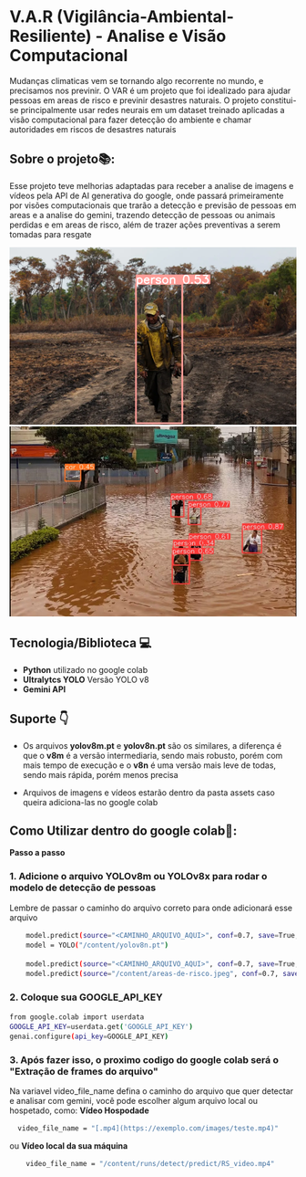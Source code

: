 # V.A.R (Vigilância-Ambiental-Resiliente) - Analise e Visão Computacional

Mudanças climaticas vem se tornando algo recorrente no mundo, e precisamos nos previnir.
O VAR é um projeto que foi idealizado para ajudar pessoas em areas de risco e previnir desastres naturais. O projeto constitui-se principalmente usar redes neurais em um dataset treinado aplicadas a visão computacional para fazer detecção do ambiente e chamar autoridades em riscos de desastres naturais

##  Sobre o projeto📚:
Esse projeto teve melhorias adaptadas para receber a analise de imagens e vídeos pela API de AI generativa do google, onde passará primeiramente por visões computacionais que trarão a detecção e previsão de pessoas em areas e a analise do gemini, trazendo detecção de pessoas ou animais perdidas e em areas de risco, além de trazer ações preventivas a serem tomadas para resgate

![Alt text](assets/person/person1.png) ![Alt text](assets/person/people-enchente.jpeg)

## Tecnologia/Biblioteca 💻
- **Python** utilizado no google colab
- **Ultralytcs YOLO** Versão YOLO v8
- **Gemini API**

## Suporte 👇
- Os arquivos **yolov8m.pt** e **yolov8n.pt** são os similares, a diferença é que o **v8m** é a versão intermediaria, sendo mais robusto, porém com mais tempo de execução e o **v8n** é uma versão mais leve de todas, sendo mais rápida, porém menos precisa
  
- Arquivos de imagens e vídeos estarão dentro da pasta assets caso queira adiciona-las no google colab

## Como Utilizar dentro do google colab🧩:

**Passo a passo**
### 1. Adicione o arquivo **YOLOv8m** ou **YOLOv8x** para rodar o modelo de detecção de pessoas
Lembre de passar o caminho do arquivo correto para onde adicionará esse arquivo
     
   ```bash
       model.predict(source="<CAMINHO_ARQUIVO_AQUI>", conf=0.7, save=True, show=True)
       model = YOLO("/content/yolov8n.pt")
     
       model.predict(source="<CAMINHO_ARQUIVO_AQUI>", conf=0.7, save=True, show=True)
       model.predict(source="/content/areas-de-risco.jpeg", conf=0.7, save=True, show=True)  
   ``` 
### 2. Coloque sua GOOGLE_API_KEY
  ```bash
 from google.colab import userdata
GOOGLE_API_KEY=userdata.get('GOOGLE_API_KEY')
genai.configure(api_key=GOOGLE_API_KEY)
  ``` 
### 3. Após fazer isso, o proximo codigo do google colab será o "Extração de frames do arquivo"
Na variavel video_file_name defina o caminho do arquivo que quer detectar e analisar com gemini, você pode escolher 
algum arquivo local ou hospetado, como:
**Vídeo Hospodade**
  ```bash
    video_file_name = "[.mp4](https://exemplo.com/images/teste.mp4)"
  ```
ou **Vídeo local da sua máquina**
```bash
    video_file_name = "/content/runs/detect/predict/RS_video.mp4"
  ```
